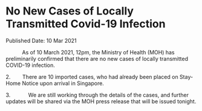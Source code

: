 <html>
    <meta http-equiv="Content-Type" content="text/html; charset=utf-8"/>
    <meta charset="utf-8"/>
    <title>No New Cases of Locally Transmitted Covid-19 Infection</title>
    <body><h1>No New Cases of Locally Transmitted Covid-19 Infection</h1>
    <p>Published Date: 10 Mar 2021</p> <p>&nbsp; &nbsp; &nbsp; &nbsp; &nbsp; &nbsp;As of 10 March 2021, 12pm, the Ministry of Health (MOH) has preliminarily confirmed that there are no new cases of locally transmitted COVID-19 infection.</p> <p>2.&nbsp; &nbsp; &nbsp; &nbsp; There are 10 imported cases, who had already been placed on Stay-Home Notice upon arrival in Singapore.</p><p><p>3.&nbsp; &nbsp; &nbsp; &nbsp; &nbsp; &nbsp; We are still working through the details of the cases, and further updates will be shared via the MOH press release that will be issued tonight.</p></p></body>
</html>